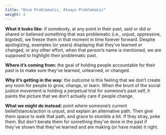 ```yaml
---
title: "Once Problematic, Always Problematic"
weight: 4
---
```


**What it looks like:** if somebody, at any point in their past, said or did or shared or believed something that was problematic (i.e., unjust, oppressive, bigoted), we freeze them in that moment in time forever forward. Despite apologizing, examples (or years) displaying that they’ve learned or changed, or any other effort, when that person’s name is mentioned, we are supposed to highlight their problematic past.

**Where it’s coming from:** the goal of holding people accountable for their past is to make sure they’ve learned, unlearned, or changed.

**Why it’s getting in the way:** the outcome is this feeling that we don’t create any room for people to grow, change, or learn. When the brunt of the social justice movement is holding a perpetual trial for someone’s past self, it paints the picture that we don’t actually care if people change.

**What we might do instead:** point where someone’s current belief/stance/action is unjust, and explain an alternative path. Then give them space to walk that path, and grace to stumble a bit. If they stray, poke them. But don’t berate them for something they’ve done in the past if they’ve shown that they’ve learned and are making (or have made) it right.
